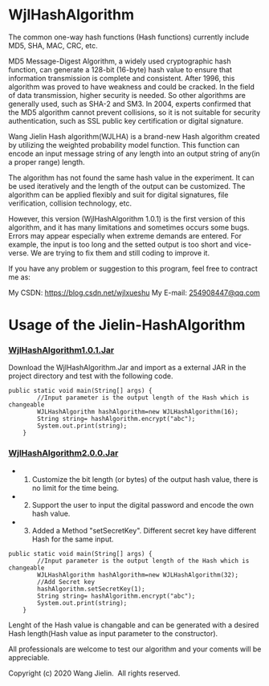 # WjlHashAlgorithm

The common one-way hash functions (Hash functions) currently include MD5, SHA, MAC, CRC, etc.

 MD5 Message-Digest Algorithm, a widely used cryptographic hash function, can generate a 128-bit (16-byte) hash value to ensure that information transmission is complete and consistent. After 1996, this algorithm was proved to have weakness and could be cracked. In the field of data transmission, higher security is needed. So other algorithms are generally used, such as SHA-2 and SM3. In 2004, experts confirmed that the MD5 algorithm cannot prevent collisions, so it is not suitable for security authentication, such as SSL public key certification or digital signature.
 
Wang Jielin Hash algorithm(WJLHA) is a brand-new Hash algorithm created by utilizing the weighted probability model function. This function can encode an input message string of any length into an output string of any(in a proper range) length.

The algorithm has not found the same hash value in the experiment. It can be used iteratively and the length of the output can be customized. The algorithm can be applied flexibly and suit for digital signatures, file verification, collision technology, etc.

However, this version (WjlHashAlgorithm 1.0.1) is the first version of this algorithm, and it has many limitations and sometimes occurs some bugs. Errors may appear especially when extreme demands are entered. For example, the input is too long and the setted output is too short and vice-verse. We are trying to fix them and still coding to improve it. 

If you have any problem or suggestion to this program, feel free to contract me as:

My CSDN:  https://blog.csdn.net/wjlxueshu
My E-mail: 254908447@qq.com

# Usage of the Jielin-HashAlgorithm

### [WjlHashAlgorithm1.0.1.Jar](https://github.com/Jielin-Wang/WjlHashAlgorithm/raw/master/WJLHashAlgorithm%201.0.1.jar)
Download the WjlHashAlgorithm.Jar and import as a external JAR in the project directory and test with the following code.
```
public static void main(String[] args) {
		//Input parameter is the output length of the Hash which is changeable 
		WJLHashAlgorithm hashAlgorithm=new WJLHashAlgorithm(16);
		String string= hashAlgorithm.encrypt("abc");
		System.out.print(string);
	}

```
### [WjlHashAlgorithm2.0.0.Jar](https://github.com/Jielin-Code/WjlHashAlgorithm/blob/master/WJLHashAlgorithm%202.0.0.jar)

- 1. Customize the bit length (or bytes) of the output hash value, there is no limit for the time being.
- 2. Support the user to input the digital password and encode the own hash value.
- 3. Added a Method "setSecretKey". Different secret key have different Hash for the same input.

```
public static void main(String[] args) {
		//Input parameter is the output length of the Hash which is changeable 
		WJLHashAlgorithm hashAlgorithm=new WJLHashAlgorithm(32);
		//Add Secret key
		hashAlgorithm.setSecretKey(1);
		String string= hashAlgorithm.encrypt("abc");
		System.out.print(string);
	}

```

Lenght of the Hash value is changable and can be generated with a desired Hash length(Hash value as input parameter to the constructor).

All professionals are welcome to test our algorithm and your coments will be appreciable.  

Copyright (c) 2020 Wang Jielin.  All rights reserved. 
